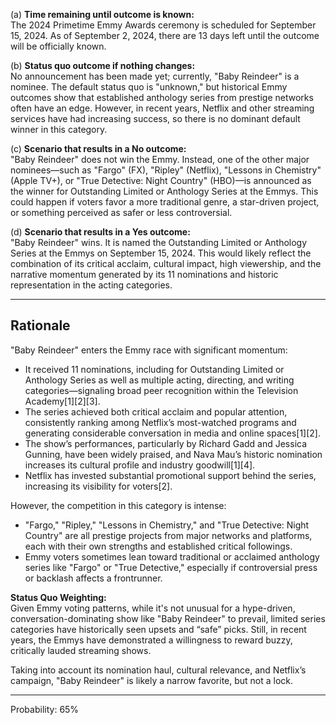 (a) **Time remaining until outcome is known:**  
The 2024 Primetime Emmy Awards ceremony is scheduled for September 15, 2024. As of September 2, 2024, there are 13 days left until the outcome will be officially known.

(b) **Status quo outcome if nothing changes:**  
No announcement has been made yet; currently, "Baby Reindeer" is a nominee. The default status quo is "unknown," but historical Emmy outcomes show that established anthology series from prestige networks often have an edge. However, in recent years, Netflix and other streaming services have had increasing success, so there is no dominant default winner in this category.

(c) **Scenario that results in a No outcome:**  
"Baby Reindeer" does not win the Emmy. Instead, one of the other major nominees—such as "Fargo" (FX), "Ripley" (Netflix), "Lessons in Chemistry" (Apple TV+), or "True Detective: Night Country" (HBO)—is announced as the winner for Outstanding Limited or Anthology Series at the Emmys. This could happen if voters favor a more traditional genre, a star-driven project, or something perceived as safer or less controversial.

(d) **Scenario that results in a Yes outcome:**  
"Baby Reindeer" wins. It is named the Outstanding Limited or Anthology Series at the Emmys on September 15, 2024. This would likely reflect the combination of its critical acclaim, cultural impact, high viewership, and the narrative momentum generated by its 11 nominations and historic representation in the acting categories.

---

## Rationale

"Baby Reindeer" enters the Emmy race with significant momentum:

- It received 11 nominations, including for Outstanding Limited or Anthology Series as well as multiple acting, directing, and writing categories—signaling broad peer recognition within the Television Academy[1][2][3].
- The series achieved both critical acclaim and popular attention, consistently ranking among Netflix’s most-watched programs and generating considerable conversation in media and online spaces[1][2].
- The show’s performances, particularly by Richard Gadd and Jessica Gunning, have been widely praised, and Nava Mau’s historic nomination increases its cultural profile and industry goodwill[1][4].
- Netflix has invested substantial promotional support behind the series, increasing its visibility for voters[2].

However, the competition in this category is intense:

- "Fargo," "Ripley," "Lessons in Chemistry," and "True Detective: Night Country" are all prestige projects from major networks and platforms, each with their own strengths and established critical followings.
- Emmy voters sometimes lean toward traditional or acclaimed anthology series like "Fargo" or "True Detective," especially if controversial press or backlash affects a frontrunner.

**Status Quo Weighting:**  
Given Emmy voting patterns, while it's not unusual for a hype-driven, conversation-dominating show like "Baby Reindeer" to prevail, limited series categories have historically seen upsets and “safe” picks. Still, in recent years, the Emmys have demonstrated a willingness to reward buzzy, critically lauded streaming shows.

Taking into account its nomination haul, cultural relevance, and Netflix’s campaign, "Baby Reindeer" is likely a narrow favorite, but not a lock.

---

Probability: 65%